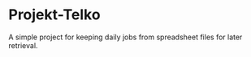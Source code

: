 # Projekt-Telko
A simple project for keeping daily jobs from spreadsheet files for later retrieval.
